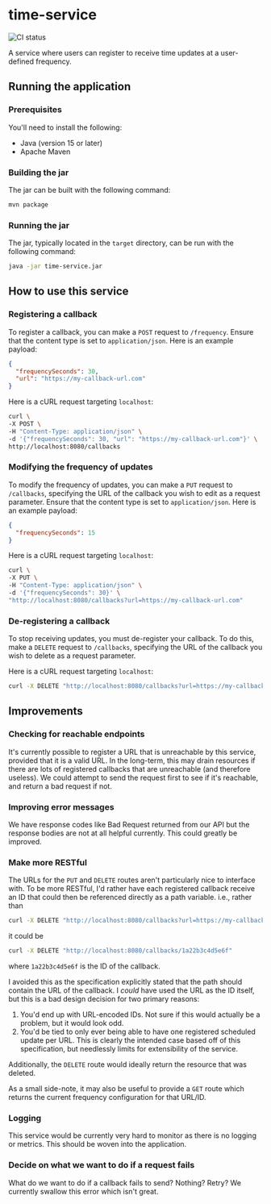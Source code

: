 # time-service
![CI status](https://github.com/RichardInnocent/time-service/workflows/ci/badge.svg)

A service where users can register to receive time updates at a user-defined frequency.

## Running the application

### Prerequisites
You'll need to install the following:
- Java (version 15 or later)
- Apache Maven

### Building the jar
The jar can be built with the following command:
```bash
mvn package
```

### Running the jar
The jar, typically located in the `target` directory, can be run with the following command:
```bash
java -jar time-service.jar
```

## How to use this service

### Registering a callback
To register a callback, you can make a `POST` request to `/frequency`. Ensure that the content type
is set to `application/json`. Here is an example payload:
```json
{
  "frequencySeconds": 30,
  "url": "https://my-callback-url.com"
}
```

Here is a cURL request targeting `localhost`:

```bash
curl \
-X POST \
-H "Content-Type: application/json" \
-d '{"frequencySeconds": 30, "url": "https://my-callback-url.com"}' \
http://localhost:8080/callbacks
```

### Modifying the frequency of updates
To modify the frequency of updates, you can make a `PUT` request to `/callbacks`, specifying the URL
of the callback you wish to edit as a request parameter. Ensure that the content type is set to
`application/json`. Here is an example payload:
```json
{
  "frequencySeconds": 15
}
```

Here is a cURL request targeting `localhost`:

```bash
curl \
-X PUT \
-H "Content-Type: application/json" \
-d '{"frequencySeconds": 30}' \
"http://localhost:8080/callbacks?url=https://my-callback-url.com"
```

### De-registering a callback
To stop receiving updates, you must de-register your callback. To do this, make a `DELETE` request
to `/callbacks`, specifying the URL of the callback you wish to delete as a request parameter.

Here is a cURL request targeting `localhost`:

```bash
curl -X DELETE "http://localhost:8080/callbacks?url=https://my-callback-url.com"
```

## Improvements

### Checking for reachable endpoints
It's currently possible to register a URL that is  unreachable by this service, provided that it is
a valid URL. In the long-term, this may drain resources if there are lots of registered callbacks
that are unreachable (and therefore useless). We could attempt to send the request first to see if
it's reachable, and return a bad request if not.

### Improving error messages
We have response codes like Bad Request returned from our API but the response bodies are not at all
helpful currently. This could greatly be improved.

### Make more RESTful
The URLs for the `PUT` and `DELETE` routes aren't particularly nice to interface with. To be more
RESTful, I'd rather have each registered callback receive an ID that could then be referenced
directly as a path variable. i.e., rather than
```bash
curl -X DELETE "http://localhost:8080/callbacks?url=https://my-callback-url.com"
```

it could be
```bash
curl -X DELETE "http://localhost:8080/callbacks/1a22b3c4d5e6f"
```
where `1a22b3c4d5e6f` is the ID of the callback.

I avoided this as the specification explicitly stated that the path should contain the URL of the
callback. I _could_ have used the URL as the ID itself, but this is a bad design decision for two
primary reasons:
1. You'd end up with URL-encoded IDs. Not sure if this would actually be a problem, but it would
look odd.
2. You'd be tied to only ever being able to have one registered scheduled update per URL. This is
clearly the intended case based off of this specification, but needlessly limits for extensibility
of the service.

Additionally, the `DELETE` route would ideally return the resource that was deleted.

As a small side-note, it may also be useful to provide a `GET` route which returns the current
frequency configuration for that URL/ID.

### Logging
This service would be currently very hard to monitor as there is no logging or metrics. This should
be woven into the application.

### Decide on what we want to do if a request fails
What do we want to do if a callback fails to send? Nothing? Retry? We currently swallow this error
which isn't great.
